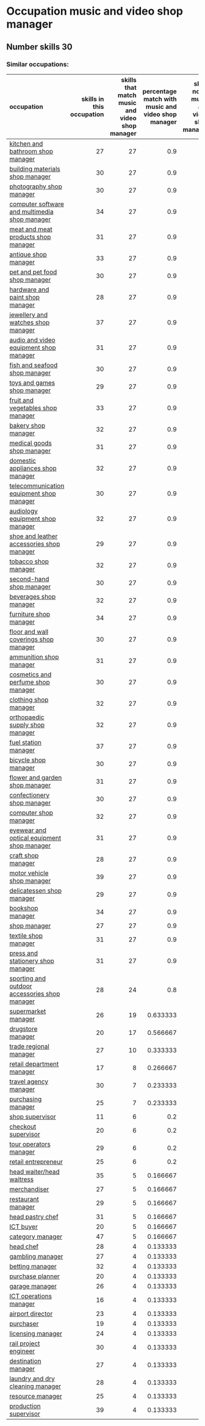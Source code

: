 # Occupation music and video shop manager
## Number skills 30
### Similar occupations:
| occupation                                                                                        |   skills in this occupation |   skills that match music and video shop manager |   percentage match with music and video shop manager |   skills not in music and video shop manager |
|:--------------------------------------------------------------------------------------------------|----------------------------:|-------------------------------------------------:|-----------------------------------------------------:|---------------------------------------------:|
| [kitchen and bathroom shop manager](kitchen_and_bathroom_shop_manager.md)                         |                          27 |                                               27 |                                             0.9      |                                            0 |
| [building materials shop manager](building_materials_shop_manager.md)                             |                          30 |                                               27 |                                             0.9      |                                            3 |
| [photography shop manager](photography_shop_manager.md)                                           |                          30 |                                               27 |                                             0.9      |                                            3 |
| [computer software and multimedia shop manager](computer_software_and_multimedia_shop_manager.md) |                          34 |                                               27 |                                             0.9      |                                            7 |
| [meat and meat products shop manager](meat_and_meat_products_shop_manager.md)                     |                          31 |                                               27 |                                             0.9      |                                            4 |
| [antique shop manager](antique_shop_manager.md)                                                   |                          33 |                                               27 |                                             0.9      |                                            6 |
| [pet and pet food shop manager](pet_and_pet_food_shop_manager.md)                                 |                          30 |                                               27 |                                             0.9      |                                            3 |
| [hardware and paint shop manager](hardware_and_paint_shop_manager.md)                             |                          28 |                                               27 |                                             0.9      |                                            1 |
| [jewellery and watches shop manager](jewellery_and_watches_shop_manager.md)                       |                          37 |                                               27 |                                             0.9      |                                           10 |
| [audio and video equipment shop manager](audio_and_video_equipment_shop_manager.md)               |                          31 |                                               27 |                                             0.9      |                                            4 |
| [fish and seafood shop manager](fish_and_seafood_shop_manager.md)                                 |                          30 |                                               27 |                                             0.9      |                                            3 |
| [toys and games shop manager](toys_and_games_shop_manager.md)                                     |                          29 |                                               27 |                                             0.9      |                                            2 |
| [fruit and vegetables shop manager](fruit_and_vegetables_shop_manager.md)                         |                          33 |                                               27 |                                             0.9      |                                            6 |
| [bakery shop manager](bakery_shop_manager.md)                                                     |                          32 |                                               27 |                                             0.9      |                                            5 |
| [medical goods shop manager](medical_goods_shop_manager.md)                                       |                          31 |                                               27 |                                             0.9      |                                            4 |
| [domestic appliances shop manager](domestic_appliances_shop_manager.md)                           |                          32 |                                               27 |                                             0.9      |                                            5 |
| [telecommunication equipment shop manager](telecommunication_equipment_shop_manager.md)           |                          30 |                                               27 |                                             0.9      |                                            3 |
| [audiology equipment shop manager](audiology_equipment_shop_manager.md)                           |                          32 |                                               27 |                                             0.9      |                                            5 |
| [shoe and leather accessories shop manager](shoe_and_leather_accessories_shop_manager.md)         |                          29 |                                               27 |                                             0.9      |                                            2 |
| [tobacco shop manager](tobacco_shop_manager.md)                                                   |                          32 |                                               27 |                                             0.9      |                                            5 |
| [second-hand shop manager](second-hand_shop_manager.md)                                           |                          30 |                                               27 |                                             0.9      |                                            3 |
| [beverages shop manager](beverages_shop_manager.md)                                               |                          32 |                                               27 |                                             0.9      |                                            5 |
| [furniture shop manager](furniture_shop_manager.md)                                               |                          34 |                                               27 |                                             0.9      |                                            7 |
| [floor and wall coverings shop manager](floor_and_wall_coverings_shop_manager.md)                 |                          30 |                                               27 |                                             0.9      |                                            3 |
| [ammunition shop manager](ammunition_shop_manager.md)                                             |                          31 |                                               27 |                                             0.9      |                                            4 |
| [cosmetics and perfume shop manager](cosmetics_and_perfume_shop_manager.md)                       |                          30 |                                               27 |                                             0.9      |                                            3 |
| [clothing shop manager](clothing_shop_manager.md)                                                 |                          32 |                                               27 |                                             0.9      |                                            5 |
| [orthopaedic supply shop manager](orthopaedic_supply_shop_manager.md)                             |                          32 |                                               27 |                                             0.9      |                                            5 |
| [fuel station manager](fuel_station_manager.md)                                                   |                          37 |                                               27 |                                             0.9      |                                           10 |
| [bicycle shop manager](bicycle_shop_manager.md)                                                   |                          30 |                                               27 |                                             0.9      |                                            3 |
| [flower and garden shop manager](flower_and_garden_shop_manager.md)                               |                          31 |                                               27 |                                             0.9      |                                            4 |
| [confectionery shop manager](confectionery_shop_manager.md)                                       |                          30 |                                               27 |                                             0.9      |                                            3 |
| [computer shop manager](computer_shop_manager.md)                                                 |                          32 |                                               27 |                                             0.9      |                                            5 |
| [eyewear and optical equipment shop manager](eyewear_and_optical_equipment_shop_manager.md)       |                          31 |                                               27 |                                             0.9      |                                            4 |
| [craft shop manager](craft_shop_manager.md)                                                       |                          28 |                                               27 |                                             0.9      |                                            1 |
| [motor vehicle shop manager](motor_vehicle_shop_manager.md)                                       |                          39 |                                               27 |                                             0.9      |                                           12 |
| [delicatessen shop manager](delicatessen_shop_manager.md)                                         |                          29 |                                               27 |                                             0.9      |                                            2 |
| [bookshop manager](bookshop_manager.md)                                                           |                          34 |                                               27 |                                             0.9      |                                            7 |
| [shop manager](shop_manager.md)                                                                   |                          27 |                                               27 |                                             0.9      |                                            0 |
| [textile shop manager](textile_shop_manager.md)                                                   |                          31 |                                               27 |                                             0.9      |                                            4 |
| [press and stationery shop manager](press_and_stationery_shop_manager.md)                         |                          31 |                                               27 |                                             0.9      |                                            4 |
| [sporting and outdoor accessories shop manager](sporting_and_outdoor_accessories_shop_manager.md) |                          28 |                                               24 |                                             0.8      |                                            4 |
| [supermarket manager](supermarket_manager.md)                                                     |                          26 |                                               19 |                                             0.633333 |                                            7 |
| [drugstore manager](drugstore_manager.md)                                                         |                          20 |                                               17 |                                             0.566667 |                                            3 |
| [trade regional manager](trade_regional_manager.md)                                               |                          27 |                                               10 |                                             0.333333 |                                           17 |
| [retail department manager](retail_department_manager.md)                                         |                          17 |                                                8 |                                             0.266667 |                                            9 |
| [travel agency manager](travel_agency_manager.md)                                                 |                          30 |                                                7 |                                             0.233333 |                                           23 |
| [purchasing manager](purchasing_manager.md)                                                       |                          25 |                                                7 |                                             0.233333 |                                           18 |
| [shop supervisor](shop_supervisor.md)                                                             |                          11 |                                                6 |                                             0.2      |                                            5 |
| [checkout supervisor](checkout_supervisor.md)                                                     |                          20 |                                                6 |                                             0.2      |                                           14 |
| [tour operators manager](tour_operators_manager.md)                                               |                          29 |                                                6 |                                             0.2      |                                           23 |
| [retail entrepreneur](retail_entrepreneur.md)                                                     |                          25 |                                                6 |                                             0.2      |                                           19 |
| [head waiter/head waitress](head_waiter-head_waitress.md)                                         |                          35 |                                                5 |                                             0.166667 |                                           30 |
| [merchandiser](merchandiser.md)                                                                   |                          27 |                                                5 |                                             0.166667 |                                           22 |
| [restaurant manager](restaurant_manager.md)                                                       |                          29 |                                                5 |                                             0.166667 |                                           24 |
| [head pastry chef](head_pastry_chef.md)                                                           |                          31 |                                                5 |                                             0.166667 |                                           26 |
| [ICT buyer](ICT_buyer.md)                                                                         |                          20 |                                                5 |                                             0.166667 |                                           15 |
| [category manager](category_manager.md)                                                           |                          47 |                                                5 |                                             0.166667 |                                           42 |
| [head chef](head_chef.md)                                                                         |                          28 |                                                4 |                                             0.133333 |                                           24 |
| [gambling manager](gambling_manager.md)                                                           |                          27 |                                                4 |                                             0.133333 |                                           23 |
| [betting manager](betting_manager.md)                                                             |                          32 |                                                4 |                                             0.133333 |                                           28 |
| [purchase planner](purchase_planner.md)                                                           |                          20 |                                                4 |                                             0.133333 |                                           16 |
| [garage manager](garage_manager.md)                                                               |                          26 |                                                4 |                                             0.133333 |                                           22 |
| [ICT operations manager](ICT_operations_manager.md)                                               |                          16 |                                                4 |                                             0.133333 |                                           12 |
| [airport director](airport_director.md)                                                           |                          23 |                                                4 |                                             0.133333 |                                           19 |
| [purchaser](purchaser.md)                                                                         |                          19 |                                                4 |                                             0.133333 |                                           15 |
| [licensing manager](licensing_manager.md)                                                         |                          24 |                                                4 |                                             0.133333 |                                           20 |
| [rail project engineer](rail_project_engineer.md)                                                 |                          30 |                                                4 |                                             0.133333 |                                           26 |
| [destination manager](destination_manager.md)                                                     |                          27 |                                                4 |                                             0.133333 |                                           23 |
| [laundry and dry cleaning manager](laundry_and_dry_cleaning_manager.md)                           |                          28 |                                                4 |                                             0.133333 |                                           24 |
| [resource manager](resource_manager.md)                                                           |                          25 |                                                4 |                                             0.133333 |                                           21 |
| [production supervisor](production_supervisor.md)                                                 |                          39 |                                                4 |                                             0.133333 |                                           35 |
